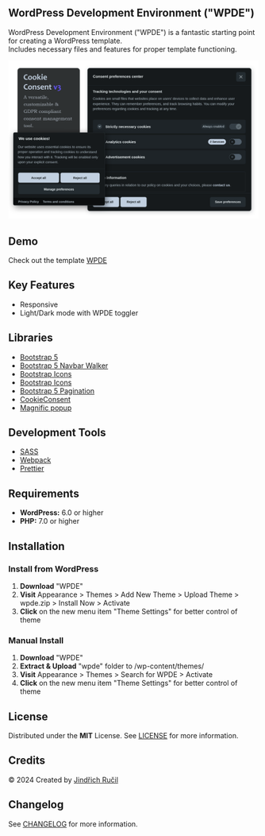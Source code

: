 ## WordPress Development Environment ("WPDE")
WordPress Development Environment ("WPDE") is a fantastic starting point for creating a WordPress template.  
Includes necessary files and features for proper template functioning.  

![WPDE - Cover](img/cover.png)

## Demo
Check out the template [WPDE](https://wpde.jindrichrucil.com/)


## Key Features
- Responsive
- Light/Dark mode with WPDE toggler

## Libraries
- [Bootstrap 5](https://getbootstrap.com/)
- [Bootstrap 5 Navbar Walker](https://github.com/AlexWebLab/bootstrap-5-wordpress-navbar-walker)
- [Bootstrap Icons](https://icons.getbootstrap.com/)
- [Bootstrap Icons](https://icons.getbootstrap.com/)
- [Bootstrap 5 Pagination](https://github.com/rucilos/wpde/blob/master/inc/class-wpde.php#L50)
- [CookieConsent](https://github.com/orestbida/cookieconsent)
- [Magnific popup](https://dimsemenov.com/plugins/magnific-popup/)

## Development Tools
- [SASS](https://sass-lang.com/)
- [Webpack](https://webpack.js.org/)
- [Prettier](https://prettier.io/)

## Requirements
- **WordPress:** 6.0 or higher
- **PHP:** 7.0 or higher

## Installation
### Install from WordPress 
1. **Download** "WPDE"
2. **Visit** Appearance > Themes > Add New Theme > Upload Theme > wpde.zip > Install Now > Activate
3. **Click** on the new menu item "Theme Settings" for better control of theme

### Manual Install
1. **Download** "WPDE"
3. **Extract & Upload** "wpde" folder to /wp-content/themes/
4. **Visit** Appearance > Themes > Search for WPDE > Activate
5. **Click** on the new menu item "Theme Settings" for better control of theme

## License
Distributed under the **MIT** License. See [LICENSE](https://github.com/rucilos/wpde/blob/master/LICENSE) for more information.

## Credits
© 2024 Created by [Jindřich Ručil](https://jindrichrucil.com)

## Changelog
See [CHANGELOG](https://github.com/rucilos/wpde/blob/master/changelog.md) for more information.


